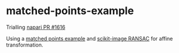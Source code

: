 # matched-points-example

Trialling [napari PR #1616](https://github.com/napari/napari/pull/1616)

Using a [matched points example](https://github.com/DeMarcoLab/correlateim) and [scikit-image RANSAC](https://scikit-image.org/docs/dev/auto_examples/transform/plot_matching.html)
 for affine transformation.
 
